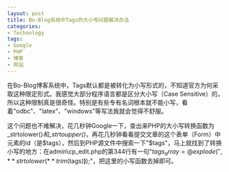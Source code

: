 ```yaml
---
layout: post
title: Bo-Blog系统中Tags的大小写问题解决办法
categories:
- Technology
tags:
- Google
- PHP
- 博客
- 网站
---
```


在Bo-Blog博客系统中，Tags默认都是被转化为小写形式的，不知道官方为何采取这种限定形式。我感觉大部分程序语言都是区分大小写（Case Sensitive）的，所以这种限制真是很奇怪。特别是有些专有名词根本就不能小写，看着"odbc"、"latex"、"windows"等写法我就会觉得不舒服。

这个问题也不难解决，花几秒钟Google一下，查出来PHP的大小写转换函数为_strtolower()_和_strtoupper()_，再花几秒钟看看提交文章的这个表单（Form）中元素的id（是$tags），然后到PHP源文件中搜索一下"$tags"，马上就找到了转换小写的地方：在admin\cp_edit.php的第344行有一句"$tags_array=@explode(' ', **strtolower(**trim($tags)**)**);"，把这里的小写函数去掉即可。
